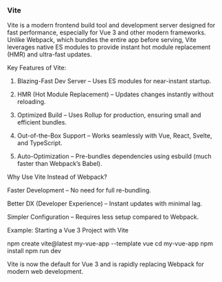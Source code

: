### Vite

Vite is a modern frontend build tool and development server designed for fast performance, especially for Vue 3 and other modern frameworks. Unlike Webpack, which bundles the entire app before serving, Vite leverages native ES modules to provide instant hot module replacement (HMR) and ultra-fast updates.

Key Features of Vite:

1. Blazing-Fast Dev Server – Uses ES modules for near-instant startup.


2. HMR (Hot Module Replacement) – Updates changes instantly without reloading.


3. Optimized Build – Uses Rollup for production, ensuring small and efficient bundles.


4. Out-of-the-Box Support – Works seamlessly with Vue, React, Svelte, and TypeScript.


5. Auto-Optimization – Pre-bundles dependencies using esbuild (much faster than Webpack’s Babel).



Why Use Vite Instead of Webpack?

Faster Development – No need for full re-bundling.

Better DX (Developer Experience) – Instant updates with minimal lag.

Simpler Configuration – Requires less setup compared to Webpack.


Example: Starting a Vue 3 Project with Vite

npm create vite@latest my-vue-app --template vue
cd my-vue-app
npm install
npm run dev

Vite is now the default for Vue 3 and is rapidly replacing Webpack for modern web development. 

